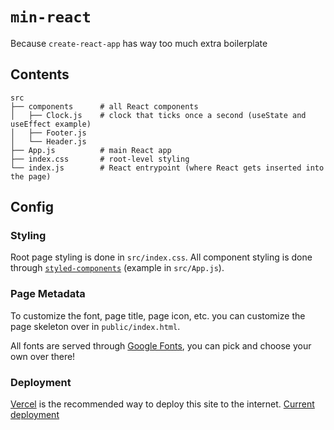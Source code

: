 # `min-react`
Because `create-react-app` has way too much extra boilerplate

## Contents
```
src
├── components      # all React components
│   ├── Clock.js    # clock that ticks once a second (useState and useEffect example)
│   ├── Footer.js
│   └── Header.js
├── App.js          # main React app
├── index.css       # root-level styling
└── index.js        # React entrypoint (where React gets inserted into the page)
```

## Config
### Styling
Root page styling is done in `src/index.css`. All component styling is done through [`styled-components`](https://styled-components.com/docs/basics#getting-started) (example in `src/App.js`).

### Page Metadata
To customize the font, page title, page icon, etc. you can customize the page skeleton over in `public/index.html`. 

All fonts are served through [Google Fonts](https://fonts.google.com/), you can pick and choose your own over there!

### Deployment
[Vercel](https://vercel.com/) is the recommended way to deploy this site to the internet. [Current deployment](https://min-react.vercel.app/)